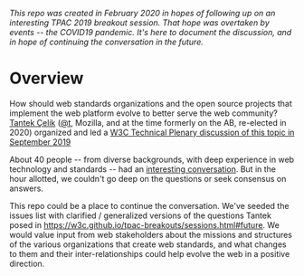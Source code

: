*This repo was created in February 2020 in hopes of following up on an interesting TPAC 2019 breakout session.  That hope was overtaken by events -- the COVID19 pandemic.  It's here to document the discussion, and in hope of continuing the conversation in the future.*

# Overview

How should web standards organizations and the open source projects that implement the web platform evolve to better serve the web community? [Tantek Çelik](https://tantek.com/) ([@t](https://twitter.com/t), Mozilla, and at the time formerly on the AB, re-elected in 2020) organized and led a [W3C Technical Plenary discussion of this topic in September 2019](https://w3c.github.io/tpac-breakouts/sessions.html#future)

About 40 people -- from diverse backgrounds, with deep experience in web technology and standards -- had an [interesting conversation](https://www.w3.org/2019/09/18-future-minutes.html]). But in the hour allotted, we couldn't go deep on the questions or seek consensus on answers.  

This repo could be a place to continue the conversation. We've seeded the issues list with clarified / generalized versions of the questions Tantek posed in https://w3c.github.io/tpac-breakouts/sessions.html#future. We would value input from web stakeholders about the missions and structures of the various organizations that create web standards, and what changes to them and their inter-relationships could help evolve the web in a positive direction.

